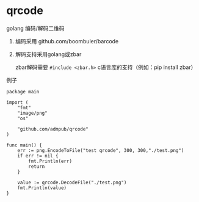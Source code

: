 # qrcode
golang 编码/解码二维码  
1. 编码采用  github.com/boombuler/barcode
2. 解码支持采用golang或zbar

    zbar解码需要 `#include <zbar.h>` c语言库的支持（例如：pip install zbar）

例子
```golang
package main  

import (  
	"fmt"  
	"image/png"  
	"os"  

	"github.com/admpub/qrcode"
)

func main() {  
	err := png.EncodeToFile("test qrcode", 300, 300,"./test.png")  
	if err != nil {  
		fmt.Println(err)  
		return  
	}

	value := qrcode.DecodeFile("./test.png")  
	fmt.Println(value)
}
```